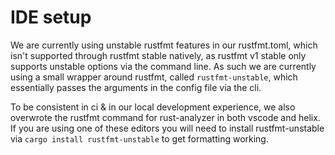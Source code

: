 # IDE setup
We are currently using unstable rustfmt features in our rustfmt.toml, which isn't supported through rustfmt stable natively, as rustfmt v1 stable only supports unstable options via the command line. As such we are currently using a small wrapper around rustfmt, called `rustfmt-unstable`, which essentially passes the arguments in the config file via the cli.

To be consistent in ci & in our local development experience, we also overwrote the rustfmt command for rust-analyzer in both vscode and helix.
If you are using one of these editors you will need to install rustfmt-unstable via `cargo install rustfmt-unstable` to get formatting working.
